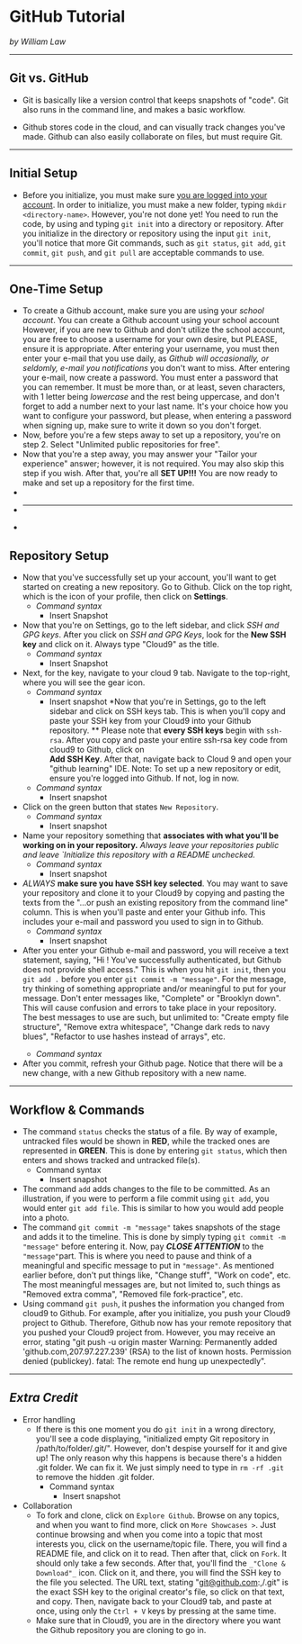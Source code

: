 # GitHub Tutorial

_by William Law_

---
## Git vs. GitHub

  * Git is basically like a version control that keeps snapshots of "code". Git also runs in the command line, and makes a basic workflow.
  
  * Github stores code in the cloud, and can visually track changes you've made. Github can also easily collaborate on files, but must require Git.
  
---
## Initial Setup
  * Before you initialize, you must make sure [you are logged into your account](hstat.org/sep11). In order to initialize, you must make a new folder, typing `mkdir <directory-name>`. However, you're not done yet! You need to run the code, by using and typing `git init` into a directory or repository. After you initialize in the directory or repository using the input `git init`, 
you'll notice that more Git commands, such as `git status`, `git add`, `git commit`, `git push`, and `git pull` are acceptable commands to use.

---
## One-Time Setup
  * To create a Github account, make sure you are using your _school account_. You can create a Github account using your school account [<first-and-last-name-and-last-4-digit-numbers-of-your-ID>](hstat.org/first-name-last-name-initial-last-4-digit-numbers-of-your-ID) However, if you are new to Github and don't utilize the school account, you are free to choose a username for your own desire, but PLEASE, ensure it is appropriate. After entering your username, you must then enter your e-mail that you use daily, as _Github will occasionally, or seldomly, e-mail you notifications_ you don't want to miss. After entering your e-mail, now create a password. You must enter a password that you can remember. It must be more than, or at least, seven characters, with 1 letter being _lowercase_ and the rest being uppercase, and don't forget to add a number next to your last name. It's your choice how you want to configure your password, but please, when entering a password when signing up, make sure to write it down so you don't forget.
  * Now, before you're a few steps away to set up a repository, you're on step 2. Select "Unlimited public repositories for free".
  * Now that you're a step away, you may answer your "Tailor your experience" answer; however, it is not required. You may also skip this step if you wish. After that, you're all  **SET UP!!!** You are now ready to make and set up a repository for the first time.
  * 
  * ---
  * 
## Repository Setup  
  * Now that you've successfully set up your account, you'll want to get started on creating a new repository. Go to Github. Click on the top right, which is the icon of your profile, then click on **Settings**.
    * _Command syntax_
        * Insert Snapshot
  * Now that you're on Settings, go to the left sidebar, and click _SSH and GPG keys_. After you click on _SSH and GPG Keys_, look for the **New SSH key** and click on it. Always type "Cloud9" as the title.
    * _Command syntax_
        * Insert Snapshot
  * Next, for the key, navigate to your cloud 9 tab. Navigate to the top-right, where you will see the gear icon.
    * _Command syntax_
        * Insert snapshot
  *Now that you're in Settings, go to the left sidebar and click on SSH keys tab. This is when you'll copy and paste your SSH key from your Cloud9 into your Github repository. ** Please note that **every SSH keys** begin with `ssh-rsa`. After you copy and paste your entire ssh-rsa key code from cloud9 to Github, click on  
**Add SSH Key**. After that, navigate back to Cloud 9 and open your "github learning" IDE. Note: To set up a new repository or edit, ensure you're logged into Github. If not, log in now.
    * _Command syntax_
        * Insert snapshot
  * Click on the green button that states `New Repository`.
    * _Command syntax_
        * Insert snapshot
  * Name your repository something that **associates with what you'll be working on in your repository.** _Always leave your repositories public and leave `Initialize this repository with a README unchecked._
    * _Command syntax_
        * Insert snapshot
  * _ALWAYS_ **make sure you have SSH key selected**. You may want to save your repository and clone it to your Cloud9 by copying and pasting the texts from the "...or push an existing repository from the command line" column. This is when you'll paste and enter your Github info. This includes your e-mail and password you used to sign in to Github.
    * _Command syntax_
        * Insert snapshot
  * After you enter your Github e-mail and password, you will receive a text statement, saying, "Hi <username>! You've successfully authenticated, but Github does not provide shell access." This is when you hit `git init`, then you `git add .` before you enter `git commit -m "message"`. For the message, try thinking of something appropriate and/or meaningful to put for your message. Don't enter messages like, "Complete" or "Brooklyn down". This will cause confusion and errors to take place in your repository. The best messages to use are such, but unlimited to: "Create empty file structure", "Remove extra whitespace", "Change dark reds to navy blues", "Refactor to use hashes instead of arrays", etc.
    * _Command syntax_
  * After you commit, refresh your Github page. Notice that there will be a new change, with a new Github repository with a new name.

---

## Workflow & Commands
  * The command `status` checks the status of a file. By way of example, untracked files would be shown in **RED**, while the tracked ones are represented in **GREEN**. This is done by entering `git status`, which then enters and shows tracked and untracked file(s).
    * Command syntax
        * Insert snapshot
  * The command `add` adds changes to the file to be committed. As an illustration, if you were to perform a file commit using `git add`, you would enter `git add file`. This is similar to how you would add people into a photo.
  * The command `git commit -m "message"` takes snapshots of the stage and adds it to the timeline. This is done by simply typing `git commit -m "message"` before entering it. Now, pay ***CLOSE ATTENTION*** to the `"message"`part. This is where you need to pause and think of a meaningful and specific message to put in `"message"`. As mentioned earlier before, don't put things like, "Change stuff", "Work on code", etc. The most meaningful messages are, but not limited to, such things as "Removed extra comma", "Removed file fork-practice", etc.
  * Using command `git push`, it pushes the information you changed from cloud9 to Github. For example, after you initialize, you push your Cloud9 project to Github. Therefore, Github now has your remote repository that you pushed your Cloud9 project from. However, you may receive an error, stating "git push -u origin master
Warning: Permanently added 'github.com,207.97.227.239' (RSA) to the list of known hosts.
Permission denied (publickey).
fatal: The remote end hung up unexpectedly".

---

## _Extra Credit_

* Error handling
    * If there is this one moment you do `git init` in a wrong directory, you'll see a code displaying, "initialized empty Git repository in /path/to/folder/.git/". However, don't despise yourself for it and give up! The only reason why this happens is because there's a hidden .git folder. We can fix it. We just simply need to type in `rm -rf .git` to remove the hidden .git folder.
        * Command syntax
            * Insert snapshot
* Collaboration
    * To fork and clone, click on `Explore Github`. Browse on any topics, and when you want to find more, click on `More Showcases >`. Just continue browsing and when you come into a topic that most interests you, click on the username/topic file. There, you will find a README file, and click on it to read. Then after that, click on `Fork`. It should only take a few seconds. After that, you'll find the `_"Clone & Download"_` icon. Click on it, and there, you will find the SSH key to the file you selected. The URL text, stating "git@github.com:,<first-name-and-initial-of-last-name-and-last-4-digits-of-your-ID-number>/<topic>.git" is the exact SSH key to the original creator's file, so click on that text, and copy. Then, navigate back to your Cloud9 tab, and paste at once, using only the `Ctrl + V` keys by pressing at the same time.
    * Make sure that in Cloud9, you are in the directory where you want the Github repository you are cloning to go in.
